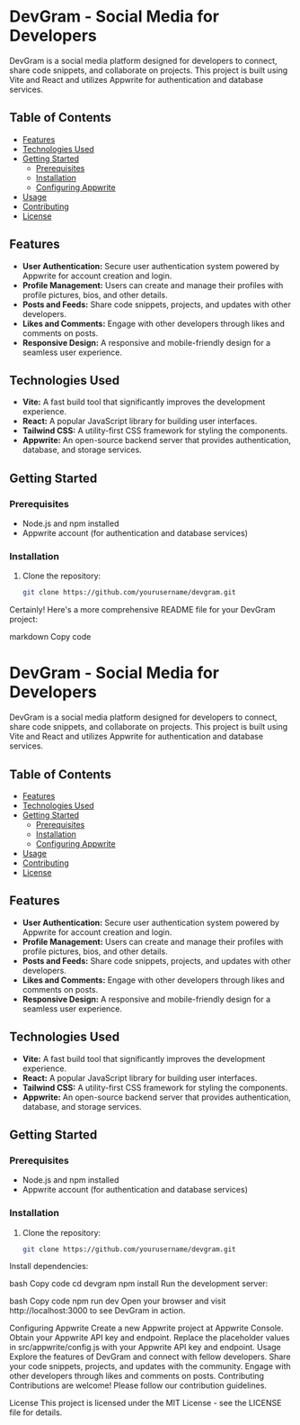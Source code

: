 # DevGram - Social Media for Developers

DevGram is a social media platform designed for developers to connect, share code snippets, and collaborate on projects. This project is built using Vite and React and utilizes Appwrite for authentication and database services.

## Table of Contents

- [Features](#features)
- [Technologies Used](#technologies-used)
- [Getting Started](#getting-started)
  - [Prerequisites](#prerequisites)
  - [Installation](#installation)
  - [Configuring Appwrite](#configuring-appwrite)
- [Usage](#usage)
- [Contributing](#contributing)
- [License](#license)

## Features

- **User Authentication:** Secure user authentication system powered by Appwrite for account creation and login.
- **Profile Management:** Users can create and manage their profiles with profile pictures, bios, and other details.
- **Posts and Feeds:** Share code snippets, projects, and updates with other developers.
- **Likes and Comments:** Engage with other developers through likes and comments on posts.
- **Responsive Design:** A responsive and mobile-friendly design for a seamless user experience.

## Technologies Used

- **Vite:** A fast build tool that significantly improves the development experience.
- **React:** A popular JavaScript library for building user interfaces.
- **Tailwind CSS:** A utility-first CSS framework for styling the components.
- **Appwrite:** An open-source backend server that provides authentication, database, and storage services.

## Getting Started

### Prerequisites

- Node.js and npm installed
- Appwrite account (for authentication and database services)

### Installation

1. Clone the repository:

   ```bash
   git clone https://github.com/yourusername/devgram.git


Certainly! Here's a more comprehensive README file for your DevGram project:

markdown
Copy code
# DevGram - Social Media for Developers

DevGram is a social media platform designed for developers to connect, share code snippets, and collaborate on projects. This project is built using Vite and React and utilizes Appwrite for authentication and database services.

## Table of Contents

- [Features](#features)
- [Technologies Used](#technologies-used)
- [Getting Started](#getting-started)
  - [Prerequisites](#prerequisites)
  - [Installation](#installation)
  - [Configuring Appwrite](#configuring-appwrite)
- [Usage](#usage)
- [Contributing](#contributing)
- [License](#license)

## Features

- **User Authentication:** Secure user authentication system powered by Appwrite for account creation and login.
- **Profile Management:** Users can create and manage their profiles with profile pictures, bios, and other details.
- **Posts and Feeds:** Share code snippets, projects, and updates with other developers.
- **Likes and Comments:** Engage with other developers through likes and comments on posts.
- **Responsive Design:** A responsive and mobile-friendly design for a seamless user experience.

## Technologies Used

- **Vite:** A fast build tool that significantly improves the development experience.
- **React:** A popular JavaScript library for building user interfaces.
- **Tailwind CSS:** A utility-first CSS framework for styling the components.
- **Appwrite:** An open-source backend server that provides authentication, database, and storage services.

## Getting Started

### Prerequisites

- Node.js and npm installed
- Appwrite account (for authentication and database services)

### Installation

1. Clone the repository:

   ```bash
   git clone https://github.com/yourusername/devgram.git
Install dependencies:

bash
Copy code
cd devgram
npm install
Run the development server:

bash
Copy code
npm run dev
Open your browser and visit http://localhost:3000 to see DevGram in action.

Configuring Appwrite
Create a new Appwrite project at Appwrite Console.
Obtain your Appwrite API key and endpoint.
Replace the placeholder values in src/appwrite/config.js with your Appwrite API key and endpoint.
Usage
Explore the features of DevGram and connect with fellow developers.
Share your code snippets, projects, and updates with the community.
Engage with other developers through likes and comments on posts.
Contributing
Contributions are welcome! Please follow our contribution guidelines.

License
This project is licensed under the MIT License - see the LICENSE file for details.